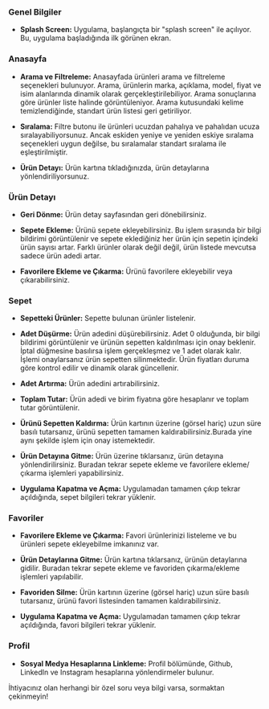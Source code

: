 

### Genel Bilgiler

- **Splash Screen:** Uygulama, başlangıçta bir "splash screen" ile açılıyor. Bu, uygulama başladığında ilk görünen ekran.

### Anasayfa

- **Arama ve Filtreleme:** Anasayfada ürünleri arama ve filtreleme seçenekleri bulunuyor. Arama, ürünlerin marka, açıklama, model, fiyat ve isim alanlarında dinamik olarak gerçekleştirilebiliyor. Arama sonuçlarına göre ürünler liste halinde görüntüleniyor. Arama kutusundaki kelime temizlendiğinde, standart ürün listesi geri getiriliyor.

- **Sıralama:** Filtre butonu ile ürünleri ucuzdan pahalıya ve pahalıdan ucuza sıralayabiliyorsunuz. Ancak eskiden yeniye ve yeniden eskiye sıralama seçenekleri uygun değilse, bu sıralamalar standart sıralama ile eşleştirilmiştir.

- **Ürün Detayı:** Ürün kartına tıkladığınızda, ürün detaylarına yönlendiriliyorsunuz.

### Ürün Detayı

- **Geri Dönme:** Ürün detay sayfasından geri dönebilirsiniz.

- **Sepete Ekleme:** Ürünü sepete ekleyebilirsiniz. Bu işlem sırasında bir bilgi bildirimi görüntülenir ve sepete eklediğiniz her ürün için sepetin içindeki ürün sayısı artar. Farklı ürünler olarak değil değil, ürün listede mevcutsa sadece ürün adedi artar.

- **Favorilere Ekleme ve Çıkarma:** Ürünü favorilere ekleyebilir veya çıkarabilirsiniz.

### Sepet

- **Sepetteki Ürünler:** Sepette bulunan ürünler listelenir.

- **Adet Düşürme:** Ürün adedini düşürebilirsiniz. Adet 0 olduğunda, bir bilgi bildirimi görüntülenir ve ürünün sepetten kaldırılması için onay beklenir. İptal düğmesine basılırsa işlem gerçekleşmez ve 1 adet olarak kalır. İşlemi onaylarsanız ürün sepetten silinmektedir. Ürün fiyatları duruma göre kontrol edilir ve dinamik olarak güncellenir.

- **Adet Artırma:** Ürün adedini artırabilirsiniz.

- **Toplam Tutar:** Ürün adedi ve birim fiyatına göre hesaplanır ve toplam tutar görüntülenir.

- **Ürünü Sepetten Kaldırma:** Ürün kartının üzerine (görsel hariç) uzun süre basılı tutarsanız, ürünü sepetten tamamen kaldırabilirsiniz.Burada yine aynı şekilde işlem için onay istemektedir.

- **Ürün Detayına Gitme:** Ürün üzerine tıklarsanız, ürün detayına yönlendirilirsiniz. Buradan tekrar sepete ekleme ve favorilere ekleme/çıkarma işlemleri yapabilirsiniz.

- **Uygulama Kapatma ve Açma:** Uygulamadan tamamen çıkıp tekrar açıldığında, sepet bilgileri tekrar yüklenir.

### Favoriler

- **Favorilere Ekleme ve Çıkarma:** Favori ürünlerinizi listeleme ve bu ürünleri sepete ekleyebilme imkanınız var.

- **Ürün Detaylarına Gitme:** Ürün kartına tıklarsanız, ürünün detaylarına gidilir. Buradan tekrar sepete ekleme ve favoriden çıkarma/ekleme işlemleri yapılabilir.

- **Favoriden Silme:** Ürün kartının üzerine (görsel hariç) uzun süre basılı tutarsanız, ürünü favori listesinden tamamen kaldırabilirsiniz.
- **Uygulama Kapatma ve Açma:** Uygulamadan tamamen çıkıp tekrar açıldığında, favori bilgileri tekrar yüklenir.

### Profil

- **Sosyal Medya Hesaplarına Linkleme:** Profil bölümünde, Github, LinkedIn ve Instagram hesaplarına yönlendirmeler bulunur.

İhtiyacınız olan herhangi bir özel soru veya bilgi varsa, sormaktan çekinmeyin!
